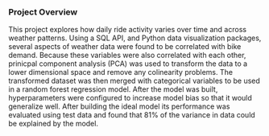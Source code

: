 ### Project Overview  
This project explores how daily ride activity varies over time and across weather patterns. Using a SQL API, and Python data visualization packages, several aspects of weather data were found to be correlated
with bike demand. Because these variables were also correlated with each other, prinicpal component analysis (PCA) was used to transform the data to a lower dimensional space and remove any colinearity
problems. The transformed dataset was then merged with categorical variables to be used in a random forest regression model. After the model was built, hyperparameters were configured to increase model
bias so that it would generalize well. After building the ideal model its performance was evaluated using test data and found that 81% of the variance in data could be explained by the model.
